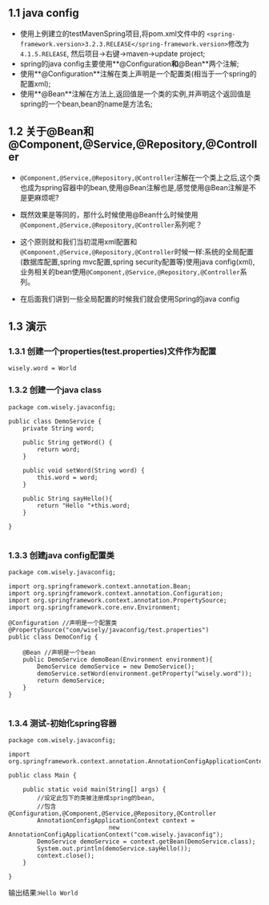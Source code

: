 ## 1.1 java config
- 使用上例建立的testMavenSpring项目,将pom.xml文件中的
`<spring-framework.version>3.2.3.RELEASE</spring-framework.version>`修改为`4.1.5.RELEASE`,
然后项目->右键->maven->update project;
- spring的java config主要使用**@Configuration**和**@Bean**两个注解;
 - 使用**@Configuration**注解在类上声明是一个配置类(相当于一个spring的配置xml);
 - 使用**@Bean**注解在方法上,返回值是一个类的实例,并声明这个返回值是spring的一个bean,bean的name是方法名;

## 1.2 关于@Bean和@Component,@Service,@Repository,@Controller

- `@Component,@Service,@Repository,@Controller`注解在一个类上之后,这个类也成为spring容器中的bean,使用@Bean注解也是,感觉使用@Bean注解是不是更麻烦呢?

- 既然效果是等同的，那什么时候使用@Bean什么时候使用`@Component,@Service,@Repository,@Controller`系列呢？

- 这个原则就和我们当初混用xml配置和`@Component,@Service,@Repository,@Controller`时候一样:系统的全局配置(数据库配置,spring mvc配置,spring security配置等)使用java config(xml),业务相关的bean使用`@Component,@Service,@Repository,@Controller`系列。

- 在后面我们讲到一些全局配置的时候我们就会使用Spring的java config


## 1.3 演示

### 1.3.1 创建一个properties(test.properties)文件作为配置

```
wisely.word = World
```

### 1.3.2 创建一个java class
```
package com.wisely.javaconfig;

public class DemoService {
	private String word;

	public String getWord() {
		return word;
	}

	public void setWord(String word) {
		this.word = word;
	}

	public String sayHello(){
		return "Hello "+this.word;
	}

}


```

### 1.3.3 创建java config配置类
```
package com.wisely.javaconfig;

import org.springframework.context.annotation.Bean;
import org.springframework.context.annotation.Configuration;
import org.springframework.context.annotation.PropertySource;
import org.springframework.core.env.Environment;

@Configuration //声明是一个配置类
@PropertySource("com/wisely/javaconfig/test.properties")
public class DemoConfig {

	@Bean //声明是一个bean
	public DemoService demoBean(Environment environment){
		DemoService demoService = new DemoService();
		demoService.setWord(environment.getProperty("wisely.word"));
		return demoService;
	}
}


```
### 1.3.4 测试-初始化spring容器

```
package com.wisely.javaconfig;

import org.springframework.context.annotation.AnnotationConfigApplicationContext;

public class Main {

	public static void main(String[] args) {
		//设定此包下的类被注册成spring的bean,
        //包含@Configuration,@Component,@Service,@Repository,@Controller
		AnnotationConfigApplicationContext context =
        					new AnnotationConfigApplicationContext("com.wisely.javaconfig");
		DemoService demoService = context.getBean(DemoService.class);
		System.out.println(demoService.sayHello());
		context.close();
	}

}

```

输出结果:`Hello World`



